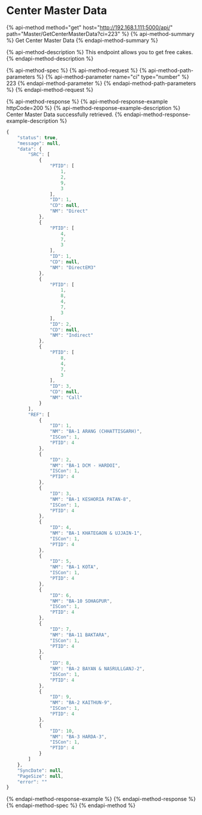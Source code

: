 # Center Master Data

{% api-method method="get" host="http://192.168.1.111:5000/api/" path="Master/GetCenterMasterData?ci=223" %}
{% api-method-summary %}
Get Center Master Data
{% endapi-method-summary %}

{% api-method-description %}
This endpoint allows you to get free cakes.
{% endapi-method-description %}

{% api-method-spec %}
{% api-method-request %}
{% api-method-path-parameters %}
{% api-method-parameter name="ci" type="number" %}
223
{% endapi-method-parameter %}
{% endapi-method-path-parameters %}
{% endapi-method-request %}

{% api-method-response %}
{% api-method-response-example httpCode=200 %}
{% api-method-response-example-description %}
Center Master Data successfully retrieved.
{% endapi-method-response-example-description %}

```javascript
{
    "status": true,
    "message": null,
    "data": {
        "SRC": [
            {
                "PTID": [
                    1,
                    2,
                    9,
                    3
                ],
                "ID": 1,
                "CD": null,
                "NM": "Direct"
            },
            {
                "PTID": [
                    4,
                    7,
                    3
                ],
                "ID": 1,
                "CD": null,
                "NM": "DirectEM3"
            },
            {
                "PTID": [
                    1,
                    8,
                    4,
                    7,
                    3
                ],
                "ID": 2,
                "CD": null,
                "NM": "Indirect"
            },
            {
                "PTID": [
                    8,
                    4,
                    7,
                    3
                ],
                "ID": 3,
                "CD": null,
                "NM": "Call"
            }
        ],
        "REF": [
            {
                "ID": 1,
                "NM": "BA-1 ARANG (CHHATTISGARH)",
                "ISCon": 1,
                "PTID": 4
            },
            {
                "ID": 2,
                "NM": "BA-1 DCM - HARDOI",
                "ISCon": 1,
                "PTID": 4
            },
            {
                "ID": 3,
                "NM": "BA-1 KESHORIA PATAN-8",
                "ISCon": 1,
                "PTID": 4
            },
            {
                "ID": 4,
                "NM": "BA-1 KHATEGAON & UJJAIN-1",
                "ISCon": 1,
                "PTID": 4
            },
            {
                "ID": 5,
                "NM": "BA-1 KOTA",
                "ISCon": 1,
                "PTID": 4
            },
            {
                "ID": 6,
                "NM": "BA-10 SOHAGPUR",
                "ISCon": 1,
                "PTID": 4
            },
            {
                "ID": 7,
                "NM": "BA-11 BAKTARA",
                "ISCon": 1,
                "PTID": 4
            },
            {
                "ID": 8,
                "NM": "BA-2 BAYAN & NASRULLGANJ-2",
                "ISCon": 1,
                "PTID": 4
            },
            {
                "ID": 9,
                "NM": "BA-2 KAITHUN-9",
                "ISCon": 1,
                "PTID": 4
            },
            {
                "ID": 10,
                "NM": "BA-3 HARDA-3",
                "ISCon": 1,
                "PTID": 4
            }
        ]
    },
    "SyncDate": null,
    "PageSize": null,
    "error": ""
}
```
{% endapi-method-response-example %}
{% endapi-method-response %}
{% endapi-method-spec %}
{% endapi-method %}



